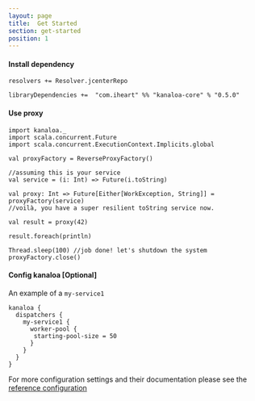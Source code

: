 ```yaml
---
layout: page
title:  Get Started
section: get-started
position: 1
---
```



#### Install dependency
```
resolvers += Resolver.jcenterRepo

libraryDependencies +=  "com.iheart" %% "kanaloa-core" % "0.5.0"
```

#### Use proxy

```tut:silent
import kanaloa._
import scala.concurrent.Future
import scala.concurrent.ExecutionContext.Implicits.global
```
```tut:book
val proxyFactory = ReverseProxyFactory()

//assuming this is your service
val service = (i: Int) => Future(i.toString)

val proxy: Int => Future[Either[WorkException, String]] = proxyFactory(service)
//voilà, you have a super resilient toString service now.

val result = proxy(42)

result.foreach(println)

Thread.sleep(100) //job done! let's shutdown the system
proxyFactory.close()

```


#### Config kanaloa [Optional]

An example of a `my-service1`
```
kanaloa {
  dispatchers {
    my-service1 {
      worker-pool {
       starting-pool-size = 50
      }
    }
  }
}
```
For more configuration settings and their documentation please see the [reference configuration](core/src/main/resources/reference.conf)
